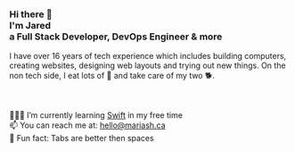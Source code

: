 <h3>Hi there 👋<br>I'm Jared<br> a Full Stack Developer, DevOps Engineer & more</h1
<h6>I have over 16 years of tech experience which includes building computers, creating websites, designing web layouts and trying out new things. On the non tech side, I eat lots of 🍝 and take care of my two 🐕.</h6>
  
<br /><br />👨🏻‍💻 I’m currently learning <a href="https://developer.apple.com/swift/">Swift</a> in my free time
<br /> 📫 You can reach me at: hello@mariash.ca
<br /> 🤔 Fun fact: Tabs are better then spaces



<!--
**HugeIRL/HugeIRL** is a ✨ _special_ ✨ repository because its `README.md` (this file) appears on your GitHub profile.

Here are some ideas to get you started:

- 🔭 I’m currently working on ...
- 🌱 I’m currently learning ...
- 👯 I’m looking to collaborate on ...
- 🤔 I’m looking for help with ...
- 💬 Ask me about ...
- 📫 How to reach me: ...
- 😄 Pronouns: ...
- ⚡ Fun fact: ...
-->
